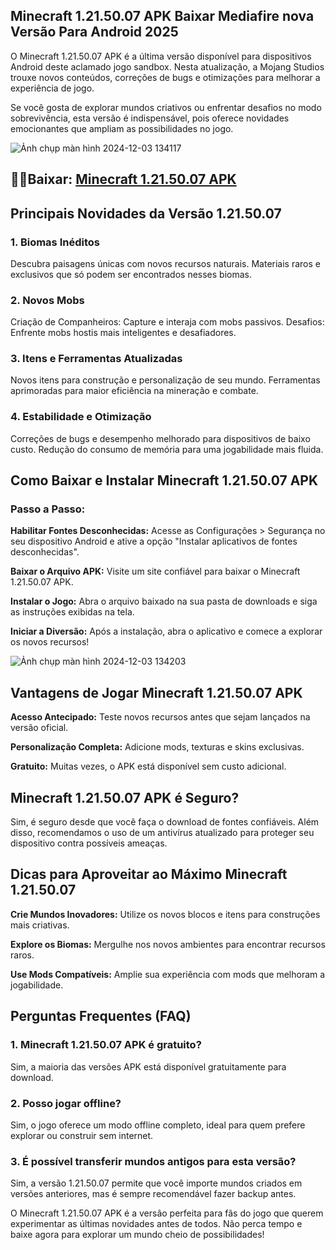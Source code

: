 ## Minecraft 1.21.50.07 APK Baixar Mediafire nova Versão Para Android 2025
O Minecraft 1.21.50.07 APK é a última versão disponível para dispositivos Android deste aclamado jogo sandbox. Nesta atualização, a Mojang Studios trouxe novos conteúdos, correções de bugs e otimizações para melhorar a experiência de jogo.

Se você gosta de explorar mundos criativos ou enfrentar desafios no modo sobrevivência, esta versão é indispensável, pois oferece novidades emocionantes que ampliam as possibilidades no jogo.

![Ảnh chụp màn hình 2024-12-03 134117](https://github.com/user-attachments/assets/e7fbd11a-73a4-4da9-aba3-ef2feb26efb6)

## 🙋‍♀️Baixar: [Minecraft 1.21.50.07 APK](https://modilimitado.io/pt/minecraft-apk)

## Principais Novidades da Versão 1.21.50.07

### 1. Biomas Inéditos
Descubra paisagens únicas com novos recursos naturais.
Materiais raros e exclusivos que só podem ser encontrados nesses biomas.

### 2. Novos Mobs
Criação de Companheiros: Capture e interaja com mobs passivos.
Desafios: Enfrente mobs hostis mais inteligentes e desafiadores.

### 3. Itens e Ferramentas Atualizadas
Novos itens para construção e personalização de seu mundo.
Ferramentas aprimoradas para maior eficiência na mineração e combate.

### 4. Estabilidade e Otimização
Correções de bugs e desempenho melhorado para dispositivos de baixo custo.
Redução do consumo de memória para uma jogabilidade mais fluida.

## Como Baixar e Instalar Minecraft 1.21.50.07 APK

### Passo a Passo:

**Habilitar Fontes Desconhecidas:**
Acesse as Configurações > Segurança no seu dispositivo Android e ative a opção "Instalar aplicativos de fontes desconhecidas".

**Baixar o Arquivo APK:**
Visite um site confiável para baixar o Minecraft 1.21.50.07 APK.

**Instalar o Jogo:**
Abra o arquivo baixado na sua pasta de downloads e siga as instruções exibidas na tela.

**Iniciar a Diversão:**
Após a instalação, abra o aplicativo e comece a explorar os novos recursos!

![Ảnh chụp màn hình 2024-12-03 134203](https://github.com/user-attachments/assets/c2c75646-ead9-48af-a842-4564ac760861)

## Vantagens de Jogar Minecraft 1.21.50.07 APK

**Acesso Antecipado:** Teste novos recursos antes que sejam lançados na versão oficial.

**Personalização Completa:** Adicione mods, texturas e skins exclusivas.

**Gratuito:** Muitas vezes, o APK está disponível sem custo adicional.

## Minecraft 1.21.50.07 APK é Seguro?
Sim, é seguro desde que você faça o download de fontes confiáveis. Além disso, recomendamos o uso de um antivírus atualizado para proteger seu dispositivo contra possíveis ameaças.

## Dicas para Aproveitar ao Máximo Minecraft 1.21.50.07

**Crie Mundos Inovadores:** Utilize os novos blocos e itens para construções mais criativas.

**Explore os Biomas:** Mergulhe nos novos ambientes para encontrar recursos raros.

**Use Mods Compatíveis:** Amplie sua experiência com mods que melhoram a jogabilidade.

## Perguntas Frequentes (FAQ)

### 1. Minecraft 1.21.50.07 APK é gratuito?
Sim, a maioria das versões APK está disponível gratuitamente para download.

### 2. Posso jogar offline?
Sim, o jogo oferece um modo offline completo, ideal para quem prefere explorar ou construir sem internet.

### 3. É possível transferir mundos antigos para esta versão?
Sim, a versão 1.21.50.07 permite que você importe mundos criados em versões anteriores, mas é sempre recomendável fazer backup antes.

O Minecraft 1.21.50.07 APK é a versão perfeita para fãs do jogo que querem experimentar as últimas novidades antes de todos. Não perca tempo e baixe agora para explorar um mundo cheio de possibilidades!
